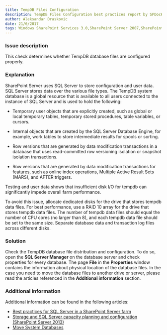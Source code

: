 ```yaml
---
title: TempDB Files Configuration
description: TempDB Files Configuration best practices report by SPDocKit determines whether TempDB database files are configured properly.
author: Aleksandar Draskovic 
date: 21/6/2017
tags: Windows SharePoint Services 3.0,SharePoint Server 2007,SharePoint Foundation 2010,SharePoint Server 2010,SharePoint Foundation 2013,SharePoint Server 2013,SharePoint Server 2016
---
```

### Issue description
This check determines whether TempDB database files are configured properly.
### Explanation
SharePoint Server uses SQL Server to store configuration and user data. SQL Server stores data over the various file types. The TempDB system database is a global resource that is available to all users connected to the instance of SQL Server and is used to hold the following:
* Temporary user objects that are explicitly created, such as global or local temporary tables, temporary stored procedures, table variables, or cursors.

* Internal objects that are created by the SQL Server Database Engine, for example, work tables to store intermediate results for spools or sorting.

* Row versions that are generated by data modification transactions in a database that uses read-committed row versioning isolation or snapshot isolation transactions.

* Row versions that are generated by data modification transactions for features, such as online index operations, Multiple Active Result Sets (MARS), and AFTER triggers.

Testing and user data shows that insufficient disk I/O for tempdb can significantly impede overall farm performance. 

To avoid this issue, allocate dedicated disks for the drive that stores tempdb data files. For best performance, use a RAID 10 array for the drive that stores tempdb data files. The number of tempdb data files should equal the number of CPU cores (no larger than 8), and each tempdb data file should be set to the same size. Separate database data and transaction log files across different disks.
### Solution
Check the TempDB database file distribution and configuration. To do so, open the **SQL Server Manager** on the database server and check properties for every database. The page **File** in the **Properties** window contains the information about physical location of the database files. In the case you need to move the database files to another drive or server, please read the articles referenced in the **Additional information** section.
### Additional information 
Additional information can be found in the following articles:
* [Best practices for SQL Server in a SharePoint Server farm](https://technet.microsoft.com/en-us/library/hh292622.aspx)
* [Storage and SQL Server capacity planning and configuration (SharePoint Server 2013)](https://technet.microsoft.com/en-us/library/a96075c6-d315-40a8-a739-49b91c61978f#Section6_5)
* [Move System Databases](https://docs.microsoft.com/en-us/sql/relational-databases/databases/move-system-databases)